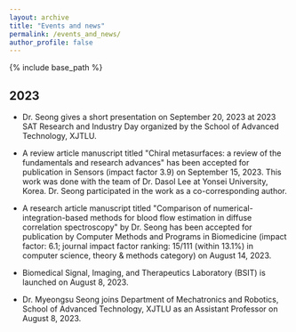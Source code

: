 ```yaml
---
layout: archive
title: "Events and news"
permalink: /events_and_news/
author_profile: false
---
```


{% include base_path %}

2023
-----
* Dr. Seong gives a short presentation on September 20, 2023 at 2023 SAT Research and Industry Day organized by the School of Advanced Technology, XJTLU.

* A review article manuscript titled "Chiral metasurfaces: a review of the fundamentals and research advances" has been accepted for publication in Sensors (impact factor 3.9) on September 15, 2023. This work was done with the team of Dr. Dasol Lee at Yonsei University, Korea. Dr. Seong participated in the work as a co-corresponding author.

* A research article manuscript titled "Comparison of numerical-integration-based methods for blood flow estimation in diffuse correlation spectroscopy" by Dr. Seong has been accepted for publication by Computer Methods and Programs in Biomedicine (impact factor: 6.1; journal impact factor ranking: 15/111 (within 13.1%) in computer science, theory & methods category) on August 14, 2023.

* Biomedical Signal, Imaging, and Therapeutics Laboratory (BSIT) is launched on August 8, 2023.

* Dr. Myeongsu Seong joins Department of Mechatronics and Robotics, School of Advanced Technology, XJTLU as an Assistant Professor on August 8, 2023.
